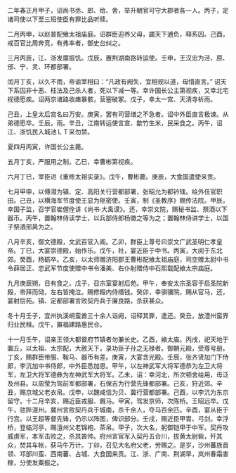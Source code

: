 二年春正月甲子，诏尚书丞、郎、给、舍，举升朝官可守大郡者各一人。丙子，定诸司使以下至三班使臣有罪比品听赎。

二月丙申，以赵普配飨太祖庙庭。诏群臣迎养父母，蠲天下逋负，释系囚。己酉，戒百官比周奔竞，有弗率者，御史台纠之。

三月丙辰，江、浙发廪振饥。戊辰，置荆湖南路转运使。壬申，王汉忠为泾、原、邠、宁、灵、环都部署。

闰月丁亥，以久不雨，帝谕宰相曰：“凡政有阙失，宜相规以道，毋惜直言。”
诏天下系囚非十恶、枉法及己杀人者，死以下减一等。幸许国长公主第视疾，又幸北宅视德愿疾。诏两京诸路收瘗暴骸，营塞破冢。戊子，幸太一宫、天清寺祈雨。

己丑，上皇太后宫名曰万安。庚寅，罢有司营缮之不急者。诏中外臣直言极谏。从弟德愿卒。壬辰，雨。辛丑，江南转运使言宣、歙竹生米，民采食之。丙午，诏江、浙饥民入城池ＬＴ采勿禁。

夏四月丙寅，许国长公主薨。

五月丁亥，严服用之制。乙巳，幸曹彬第视疾。

六月丁巳，宰臣进《重修太祖实录》。戊午，曹彬薨。庚辰，大食国遣使来贡。

七月甲申，以傅潜为镇、定、高阳关行营都部署，张昭允为都钤辖。给外任官职田。己丑，以横海军节度使王显为枢密使。壬寅，制《圣教序》赐传法院。甲辰，幸国子监，召学官崔偓佺讲《尚书·大禹谟》。还，幸崇文院，赐秘书监、祭酒以下器币。丙午，置翰林侍读学士，以兵部侍郎杨徽之等为之；置翰林侍讲学士，以国子祭酒邢昺为之。

八月辛亥，御文德殿，文武百官入阁。乙卯，群臣上尊号曰崇文广武圣明仁孝皇帝。丁巳，大宴崇德殿，始作乐。戊午，社，宴近臣于中书。丙寅，大阅于东北郊。癸酉，杨砺卒。乙亥，以太师赠济阳郡王曹彬配飨太祖庙庭，司空赠太尉中书令薛居正、忠武军节度使赠中书令潘美、右仆射赠侍中石熙载配飨太宗庙庭。

九月庚辰朔，日有食之。戊子，召宗室宴射后苑。甲午，奉安太宗圣容于启圣院新殿，帝拜而恸，左右皆掩泣。赐修殿内侍缗钱。癸卯，幸骐骥院，赐从官马，还，宴射后苑。镇、定都部署言败契丹兵于廉良路，杀获甚众。

冬十月壬子，宜州执溪峒蛮酋三十余人诣阙，诏释其罪，遣还。癸丑，放澧州蛮界归业民租。戊午，置福建路惠民仓。

十一月壬午，诏亲王领大都督府节镇者勿兼长史。乙酉，飨太庙。丙戌，祀天地于圜丘，以太祖、太宗配，大赦天下，录功臣子孙之无禄者。御朝元殿，受尊号册。丁亥，赐群臣带服、鞍马、器币有差。庚寅，大宴含光殿。壬辰，张齐贤加门下侍郎，李沆加中书侍郎，中外臣悉加恩。甲午，以左神武军大将军德恭为左卫大将军，左卫大将军德彝为左神武军大将军。乙未，诏：幸河北，所次顿舍给用，毋泛及州县。以周莹为驾前军都部署，石保吉为行营先锋都部署。己亥，狩近郊。辛丑，赐京城父老衣帛。戊申，以魏咸信为贝、冀行营都部署。己酉，以李沆为东京留守。十二月辛亥，赐近臣戎服、厩马。甲寅，驾发京师，次陈桥。王昭远卒。戊午，驻跸澶州。冀州言败契丹兵于城南，杀千余人，夺马百余匹。辛酉，宴从臣于行宫。以王超等督先锋，仍示以阵图，俾识部分。壬戌，赐近臣甲胄、弓剑。幸浮桥，登临河亭，赐澶州父老锦袍、茶帛。甲子，次大名，躬御铠甲于中军。契丹攻威虏军，本军击败之，杀其酋帅。府州言官军入契丹五合川，拔黄太尉砦，歼其众，焚其车帐，获马牛万计。丁卯，召见大名府父老，劳赐之。是岁，沙州蕃族首领、邛部川蛮、西南蕃、占城、大食国来贡。江、浙、广南、荆湖旱，岚州春霜害稼，分使发粟振之。